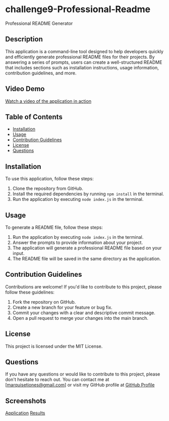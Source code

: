 # challenge9-Professional-Readme
Professional README Generator
## Description
This application is a command-line tool designed to help developers quickly and efficiently generate professional README files for their projects. By answering a series of prompts, users can create a well-structured README that includes sections such as installation instructions, usage information, contribution guidelines, and more.
## Video Demo
[Watch a video of the application in action](https://drive.google.com/file/d/1wCkc6rXdrqkDCgclHpZ6RkUJtvUbYQrA/view?usp=sharing)


## Table of Contents
- [Installation](#installation)
- [Usage](#usage)
- [Contribution Guidelines](#contribution-guidelines)
- [License](#license)
- [Questions](#questions)
## Installation
To use this application, follow these steps:
1. Clone the repository from GitHub.
2. Install the required dependencies by running `npm install` in the terminal.
3. Run the application by executing `node index.js` in the terminal.

## Usage
To generate a README file, follow these steps:
1. Run the application by executing `node index.js` in the terminal.
2. Answer the prompts to provide information about your project.
3. The application will generate a professional README file based on your input.
4. The README file will be saved in the same directory as the application.
## Contribution Guidelines
Contributions are welcome! If you'd like to contribute to this project, please follow these guidelines:
1. Fork the repository on GitHub.
2. Create a new branch for your feature or bug fix.
3. Commit your changes with a clear and descriptive commit message.
4. Open a pull request to merge your changes into the main branch.
## License
This project is licensed under the MIT License.
## Questions
If you have any questions or would like to contribute to this project, please don't hesitate to reach
out. You can contact me at [marquisetjones@gmail.com] or visit my GitHub profile at <a href="https://github.com/NRetrospec">GitHub Profile</a>
## Screenshots
[Application](./assets/images/chall91.png)
[Results]()
